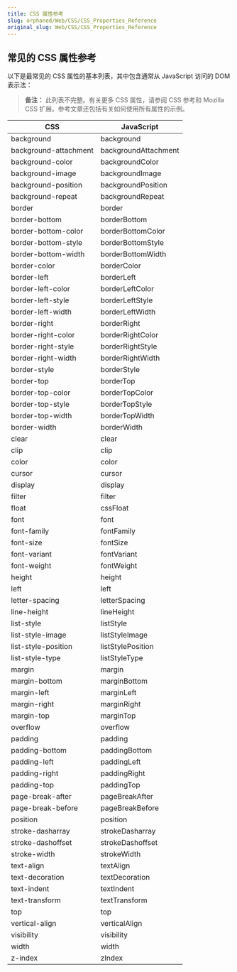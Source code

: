 ```yaml
---
title: CSS 属性参考
slug: orphaned/Web/CSS/CSS_Properties_Reference
original_slug: Web/CSS/CSS_Properties_Reference
---
```

## 常见的 CSS 属性参考

以下是最常见的 CSS 属性的基本列表，其中包含通常从 JavaScript 访问的 DOM 表示法：

> **备注：** 此列表不完整。有关更多 CSS 属性，请参阅 CSS 参考和 Mozilla CSS 扩展。参考文章还包括有关如何使用所有属性的示例。

| **CSS**               | **JavaScript**       |
| --------------------- | -------------------- |
| background            | background           |
| background-attachment | backgroundAttachment |
| background-color      | backgroundColor      |
| background-image      | backgroundImage      |
| background-position   | backgroundPosition   |
| background-repeat     | backgroundRepeat     |
| border                | border               |
| border-bottom         | borderBottom         |
| border-bottom-color   | borderBottomColor    |
| border-bottom-style   | borderBottomStyle    |
| border-bottom-width   | borderBottomWidth    |
| border-color          | borderColor          |
| border-left           | borderLeft           |
| border-left-color     | borderLeftColor      |
| border-left-style     | borderLeftStyle      |
| border-left-width     | borderLeftWidth      |
| border-right          | borderRight          |
| border-right-color    | borderRightColor     |
| border-right-style    | borderRightStyle     |
| border-right-width    | borderRightWidth     |
| border-style          | borderStyle          |
| border-top            | borderTop            |
| border-top-color      | borderTopColor       |
| border-top-style      | borderTopStyle       |
| border-top-width      | borderTopWidth       |
| border-width          | borderWidth          |
| clear                 | clear                |
| clip                  | clip                 |
| color                 | color                |
| cursor                | cursor               |
| display               | display              |
| filter                | filter               |
| float                 | cssFloat             |
| font                  | font                 |
| font-family           | fontFamily           |
| font-size             | fontSize             |
| font-variant          | fontVariant          |
| font-weight           | fontWeight           |
| height                | height               |
| left                  | left                 |
| letter-spacing        | letterSpacing        |
| line-height           | lineHeight           |
| list-style            | listStyle            |
| list-style-image      | listStyleImage       |
| list-style-position   | listStylePosition    |
| list-style-type       | listStyleType        |
| margin                | margin               |
| margin-bottom         | marginBottom         |
| margin-left           | marginLeft           |
| margin-right          | marginRight          |
| margin-top            | marginTop            |
| overflow              | overflow             |
| padding               | padding              |
| padding-bottom        | paddingBottom        |
| padding-left          | paddingLeft          |
| padding-right         | paddingRight         |
| padding-top           | paddingTop           |
| page-break-after      | pageBreakAfter       |
| page-break-before     | pageBreakBefore      |
| position              | position             |
| stroke-dasharray      | strokeDasharray      |
| stroke-dashoffset     | strokeDashoffset     |
| stroke-width          | strokeWidth          |
| text-align            | textAlign            |
| text-decoration       | textDecoration       |
| text-indent           | textIndent           |
| text-transform        | textTransform        |
| top                   | top                  |
| vertical-align        | verticalAlign        |
| visibility            | visibility           |
| width                 | width                |
| z-index               | zIndex               |

